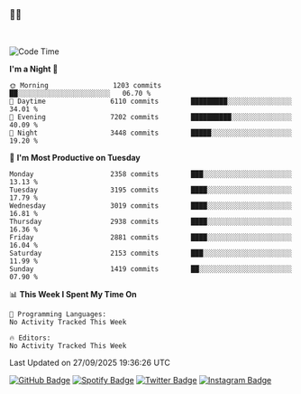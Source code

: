 ### 🤙🍺

<!-- <a href="https://github-readme-stats.vercel.app/api?username=hzak2xx&count_private=true&show_icons=true&theme=dracula">
  <img align="center" src="https://github-readme-stats.vercel.app/api?username=hzak2xx&count_private=true&show_icons=true&theme=dracula" />
</a>
</br> -->
</br>

<!--START_SECTION:waka-->
![Code Time](http://img.shields.io/badge/Code%20Time-4%2C209%20hrs%2040%20mins-blue)

**I'm a Night 🦉** 

```text
🌞 Morning                1203 commits        ██░░░░░░░░░░░░░░░░░░░░░░░   06.70 % 
🌆 Daytime                6110 commits        █████████░░░░░░░░░░░░░░░░   34.01 % 
🌃 Evening                7202 commits        ██████████░░░░░░░░░░░░░░░   40.09 % 
🌙 Night                  3448 commits        █████░░░░░░░░░░░░░░░░░░░░   19.20 % 
```
📅 **I'm Most Productive on Tuesday** 

```text
Monday                   2358 commits        ███░░░░░░░░░░░░░░░░░░░░░░   13.13 % 
Tuesday                  3195 commits        ████░░░░░░░░░░░░░░░░░░░░░   17.79 % 
Wednesday                3019 commits        ████░░░░░░░░░░░░░░░░░░░░░   16.81 % 
Thursday                 2938 commits        ████░░░░░░░░░░░░░░░░░░░░░   16.36 % 
Friday                   2881 commits        ████░░░░░░░░░░░░░░░░░░░░░   16.04 % 
Saturday                 2153 commits        ███░░░░░░░░░░░░░░░░░░░░░░   11.99 % 
Sunday                   1419 commits        ██░░░░░░░░░░░░░░░░░░░░░░░   07.90 % 
```


📊 **This Week I Spent My Time On** 

```text
💬 Programming Languages: 
No Activity Tracked This Week

🔥 Editors: 
No Activity Tracked This Week
```


 Last Updated on 27/09/2025 19:36:26 UTC
<!--END_SECTION:waka-->

[![GitHub Badge](https://img.shields.io/badge/GitHub-100000?style=for-the-badge&logo=github&logoColor=white)](https://github.com/hzak2xx)
[![Spotify Badge](https://img.shields.io/badge/Spotify-1ED760?&style=for-the-badge&logo=spotify&logoColor=white)](https://open.spotify.com/user/uf90s6sbbh75a1mt44clkhkvf)
[![Twitter Badge](https://img.shields.io/badge/Twitter-1DA1F2?style=for-the-badge&logo=twitter&logoColor=white)](https://twitter.com/hzak2xx)
[![Instagram Badge](https://img.shields.io/badge/Instagram-E4405F?style=for-the-badge&logo=instagram&logoColor=white)](https://www.instagram.com/hzak2xx/)
